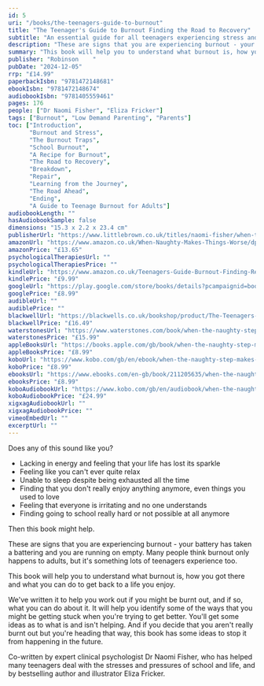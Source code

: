 ```yaml
---
id: 5
uri: "/books/the-teenagers-guide-to-burnout"
title: "The Teenager's Guide to Burnout Finding the Road to Recovery"
subtitle: "An essential guide for all teenagers experiencing stress and burnout"
description: "These are signs that you are experiencing burnout - your battery has taken a battering and you are running on empty. Many people think burnout only happens to adults, but it's something lots of teenagers experience too. "
summary: "This book will help you to understand what burnout is, how you got there and what you can do to get back to a life you enjoy."
publisher: "Robinson    "
pubDate: "2024-12-05"
rrp: "£14.99"
paperbackIsbn: "9781472148681"
ebookIsbn: "9781472148674"
audiobookIsbn: "9781405559461"
pages: 176
people: ["Dr Naomi Fisher", "Eliza Fricker"]
tags: ["Burnout", "Low Demand Parenting", "Parents"]
toc: ["Introduction",
      "Burnout and Stress",
      "The Burnout Traps",
      "School Burnout",
      "A Recipe for Burnout",
      "The Road to Recovery",
      "Breakdown",
      "Repair",
      "Learning from the Journey",
      "The Road Ahead",
      "Ending",
      "A Guide to Teenage Burnout for Adults"]
audiobookLength: ""
hasAudiobookSample: false
dimensions: "15.3 x 2.2 x 23.4 cm"
publisherUrl: "https://www.littlebrown.co.uk/titles/naomi-fisher/when-the-naughty-step-makes-things-worse/9781472148674/"
amazonUrl: "https://www.amazon.co.uk/When-Naughty-Makes-Things-Worse/dp/1472148681"
amazonPrice: "£13.65"
psychologicalTherapiesUrl: ""
psychologicalTherapiesPrice: ""
kindleUrl: "https://www.amazon.co.uk/Teenagers-Guide-Burnout-Finding-Recovery-ebook/dp/B0CYTD1G5T"
kindlePrice: "£9.99"
googleUrl: "https://play.google.com/store/books/details?pcampaignid=books_read_action&id=1wXwEAAAQBAJ"
googlePrice: "£8.99"
audibleUrl: ""
audiblePrice: ""
blackwellUrl: "https://blackwells.co.uk/bookshop/product/The-Teenagers-Guide-to-Burnout-by-Naomi-Fisher-Eliza-Fricker/9781472149381"
blackwellPrice: "£16.49"
waterstonesUrl: "https://www.waterstones.com/book/when-the-naughty-step-makes-things-worse/dr-naomi-fisher/eliza-fricker/9781472148681"
waterstonesPrice: "£15.99"
appleBooksUrl: "https://books.apple.com/gb/book/when-the-naughty-step-makes-things-worse/id6476600459"
appleBooksPrice: "£8.99"
koboUrl: "https://www.kobo.com/gb/en/ebook/when-the-naughty-step-makes-things-worse"
koboPrice: "£8.99"
ebooksUrl: "https://www.ebooks.com/en-gb/book/211205635/when-the-naughty-step-makes-things-worse/naomi-fisher/"
ebooksPrice: "£8.99"
koboAudiobookUrl: "https://www.kobo.com/gb/en/audiobook/when-the-naughty-step-makes-things-worse-2"
koboAudiobookPrice: "£24.99"
xigxagAudiobookUrl: ""
xigxagAudiobookPrice: ""
vimeoEmbedUrl: ""
excerptUrl: ""
---
```


Does any of this sound like you?
- Lacking in energy and feeling that your life has lost its sparkle
- Feeling like you can't ever quite relax
- Unable to sleep despite being exhausted all the time
- Finding that you don't really enjoy anything anymore, even things you used to love
- Feeling that everyone is irritating and no one understands
- Finding going to school really hard or not possible at all anymore

Then this book might help.

These are signs that you are experiencing burnout - your battery has taken a battering and you are running on empty. Many people think burnout only happens to adults, but it's something lots of teenagers experience too.

This book will help you to understand what burnout is, how you got there and what you can do to get back to a life you enjoy.

We've written it to help you work out if you might be burnt out, and if so, what you can do about it. It will help you identify some of the ways that you might be getting stuck when you're trying to get better. You'll get some ideas as to what is and isn't helping. And if you decide that you aren't really burnt out but you're heading that way, this book has some ideas to stop it from happening in the future.

Co-written by expert clinical psychologist Dr Naomi Fisher, who has helped many teenagers deal with the stresses and pressures of school and life, and by bestselling author and illustrator Eliza Fricker.